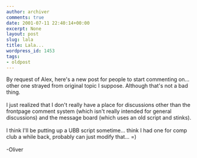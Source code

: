 ```yaml
---
author: archiver
comments: true
date: 2001-07-11 22:40:14+00:00
excerpt: None
layout: post
slug: lala
title: Lala...
wordpress_id: 1453
tags:
- oldpost
---
```


By request of Alex, here's a new post for people to start commenting on... other one strayed from original topic I suppose. Although that's not a bad thing.<br /><br />I just realized that I don't really have a place for discussions other than the frontpage comment system (which isn't really intended for general discussions) and the message board (which uses an old script and stinks).<br /><br />I think I'll be putting up a UBB script sometime... think I had one for comp club a while back, probably can just modify that... =)<br /><br />-Oliver
